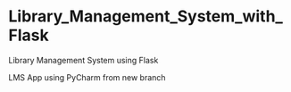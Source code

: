 # Library_Management_System_with_Flask
Library Management System using Flask

LMS App using PyCharm from new branch
